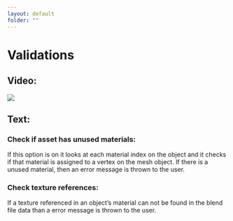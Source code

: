 ```yaml
---
layout: default
folder: ""
---
```


# Validations
## Video:
[![](https://blender-tools-documentation.s3.amazonaws.com/send-to-unreal/videos/thumbnails/validations.png)](https://www.youtube.com/watch?v=1MrE2PMDkqg&list=PLZlv_N0_O1gZfQaN9qXynWllL7bzX8H3t&index=8)

## Text:

### Check if asset has unused materials:

If this option is on it looks at each material index on the object and it checks if that material is assigned to a vertex on the mesh object. If there is a unused material, then an error message is thrown to the user.


### Check texture references:

If a texture referenced in an object’s material can not be found in the blend file data than a error message is thrown to the user.